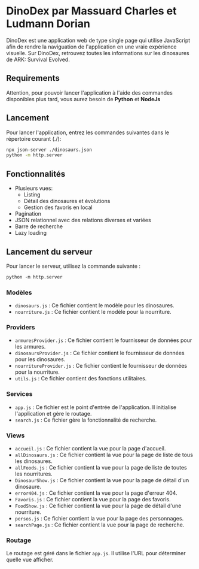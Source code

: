 # DinoDex par Massuard Charles et Ludmann Dorian

DinoDex est une application web de type single page qui utilise JavaScript afin de rendre la naviguation de l'application en une vraie expérience visuelle. Sur DinoDex, retrouvez toutes les informations sur les dinosaures de ARK: Survival Evolved.  

## Requirements

Attention, pour pouvoir lancer l'application à l'aide des commandes disponibles plus tard, vous aurez besoin de **Python** et **NodeJs**
  
## Lancement  

Pour lancer l'application, entrez les commandes suivantes dans le répertoire courant (./):
```bash
npx json-server ./dinosaurs.json
python -m http.server
```

## Fonctionnalités
- Plusieurs vues:
    - Listing
    - Détail des dinosaures et évolutions 
    - Gestion des favoris en local
- Pagination  
- JSON relationnel avec des relations diverses et variées  
- Barre de recherche
- Lazy loading

## Lancement du serveur

Pour lancer le serveur, utilisez la commande suivante :

```markdown
python -m http.server
```

### Modèles

- `dinosaurs.js` : Ce fichier contient le modèle pour les dinosaures.
- `nourriture.js` : Ce fichier contient le modèle pour la nourriture.

### Providers

- `armuresProvider.js` : Ce fichier contient le fournisseur de données pour les armures.
- `dinosaursProvider.js` : Ce fichier contient le fournisseur de données pour les dinosaures.
- `nourritureProvider.js` : Ce fichier contient le fournisseur de données pour la nourriture.
- `utils.js` : Ce fichier contient des fonctions utilitaires.

### Services

- `app.js` : Ce fichier est le point d'entrée de l'application. Il initialise l'application et gère le routage.
- `search.js` : Ce fichier gère la fonctionnalité de recherche.

### Views

- `accueil.js` : Ce fichier contient la vue pour la page d'accueil.
- `allDinosaurs.js` : Ce fichier contient la vue pour la page de liste de tous les dinosaures.
- `allFoods.js` : Ce fichier contient la vue pour la page de liste de toutes les nourritures.
- `DinosaurShow.js` : Ce fichier contient la vue pour la page de détail d'un dinosaure.
- `error404.js` : Ce fichier contient la vue pour la page d'erreur 404.
- `Favoris.js` : Ce fichier contient la vue pour la page des favoris.
- `FoodShow.js` : Ce fichier contient la vue pour la page de détail d'une nourriture.
- `persos.js` : Ce fichier contient la vue pour la page des personnages.
- `searchPage.js` : Ce fichier contient la vue pour la page de recherche.

### Routage

Le routage est géré dans le fichier `app.js`. Il utilise l'URL pour déterminer quelle vue afficher.

